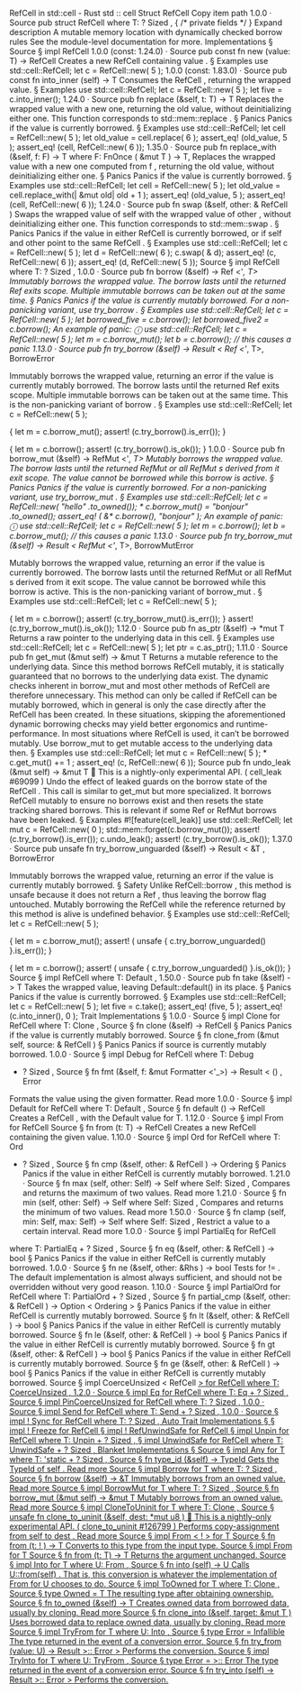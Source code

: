 RefCell in std::cell - Rust
std
::
cell
Struct
RefCell
Copy item path
1.0.0
·
Source
pub struct RefCell<T>
where
    T: ?
Sized
,
{
/* private fields */
}
Expand description
A mutable memory location with dynamically checked borrow rules
See the
module-level documentation
for more.
Implementations
§
Source
§
impl<T>
RefCell
<T>
1.0.0 (const: 1.24.0)
·
Source
pub const fn
new
(value: T) ->
RefCell
<T>
Creates a new
RefCell
containing
value
.
§
Examples
use
std::cell::RefCell;
let
c = RefCell::new(
5
);
1.0.0 (const: 1.83.0)
·
Source
pub const fn
into_inner
(self) -> T
Consumes the
RefCell
, returning the wrapped value.
§
Examples
use
std::cell::RefCell;
let
c = RefCell::new(
5
);
let
five = c.into_inner();
1.24.0
·
Source
pub fn
replace
(&self, t: T) -> T
Replaces the wrapped value with a new one, returning the old value,
without deinitializing either one.
This function corresponds to
std::mem::replace
.
§
Panics
Panics if the value is currently borrowed.
§
Examples
use
std::cell::RefCell;
let
cell = RefCell::new(
5
);
let
old_value = cell.replace(
6
);
assert_eq!
(old_value,
5
);
assert_eq!
(cell, RefCell::new(
6
));
1.35.0
·
Source
pub fn
replace_with
<F>(&self, f: F) -> T
where
    F:
FnOnce
(
&mut T
) -> T,
Replaces the wrapped value with a new one computed from
f
, returning
the old value, without deinitializing either one.
§
Panics
Panics if the value is currently borrowed.
§
Examples
use
std::cell::RefCell;
let
cell = RefCell::new(
5
);
let
old_value = cell.replace_with(|
&mut
old| old +
1
);
assert_eq!
(old_value,
5
);
assert_eq!
(cell, RefCell::new(
6
));
1.24.0
·
Source
pub fn
swap
(&self, other: &
RefCell
<T>)
Swaps the wrapped value of
self
with the wrapped value of
other
,
without deinitializing either one.
This function corresponds to
std::mem::swap
.
§
Panics
Panics if the value in either
RefCell
is currently borrowed, or
if
self
and
other
point to the same
RefCell
.
§
Examples
use
std::cell::RefCell;
let
c = RefCell::new(
5
);
let
d = RefCell::new(
6
);
c.swap(
&
d);
assert_eq!
(c, RefCell::new(
6
));
assert_eq!
(d, RefCell::new(
5
));
Source
§
impl<T>
RefCell
<T>
where
    T: ?
Sized
,
1.0.0
·
Source
pub fn
borrow
(&self) ->
Ref
<'_, T>
Immutably borrows the wrapped value.
The borrow lasts until the returned
Ref
exits scope. Multiple
immutable borrows can be taken out at the same time.
§
Panics
Panics if the value is currently mutably borrowed. For a non-panicking variant, use
try_borrow
.
§
Examples
use
std::cell::RefCell;
let
c = RefCell::new(
5
);
let
borrowed_five = c.borrow();
let
borrowed_five2 = c.borrow();
An example of panic:
ⓘ
use
std::cell::RefCell;
let
c = RefCell::new(
5
);
let
m = c.borrow_mut();
let
b = c.borrow();
// this causes a panic
1.13.0
·
Source
pub fn
try_borrow
(&self) ->
Result
<
Ref
<'_, T>,
BorrowError
>
Immutably borrows the wrapped value, returning an error if the value is currently mutably
borrowed.
The borrow lasts until the returned
Ref
exits scope. Multiple immutable borrows can be
taken out at the same time.
This is the non-panicking variant of
borrow
.
§
Examples
use
std::cell::RefCell;
let
c = RefCell::new(
5
);

{
let
m = c.borrow_mut();
assert!
(c.try_borrow().is_err());
}

{
let
m = c.borrow();
assert!
(c.try_borrow().is_ok());
}
1.0.0
·
Source
pub fn
borrow_mut
(&self) ->
RefMut
<'_, T>
Mutably borrows the wrapped value.
The borrow lasts until the returned
RefMut
or all
RefMut
s derived
from it exit scope. The value cannot be borrowed while this borrow is
active.
§
Panics
Panics if the value is currently borrowed. For a non-panicking variant, use
try_borrow_mut
.
§
Examples
use
std::cell::RefCell;
let
c = RefCell::new(
"hello"
.to_owned());
*
c.borrow_mut() =
"bonjour"
.to_owned();
assert_eq!
(
&*
c.borrow(),
"bonjour"
);
An example of panic:
ⓘ
use
std::cell::RefCell;
let
c = RefCell::new(
5
);
let
m = c.borrow();
let
b = c.borrow_mut();
// this causes a panic
1.13.0
·
Source
pub fn
try_borrow_mut
(&self) ->
Result
<
RefMut
<'_, T>,
BorrowMutError
>
Mutably borrows the wrapped value, returning an error if the value is currently borrowed.
The borrow lasts until the returned
RefMut
or all
RefMut
s derived
from it exit scope. The value cannot be borrowed while this borrow is
active.
This is the non-panicking variant of
borrow_mut
.
§
Examples
use
std::cell::RefCell;
let
c = RefCell::new(
5
);

{
let
m = c.borrow();
assert!
(c.try_borrow_mut().is_err());
}
assert!
(c.try_borrow_mut().is_ok());
1.12.0
·
Source
pub fn
as_ptr
(&self) ->
*mut T
Returns a raw pointer to the underlying data in this cell.
§
Examples
use
std::cell::RefCell;
let
c = RefCell::new(
5
);
let
ptr = c.as_ptr();
1.11.0
·
Source
pub fn
get_mut
(&mut self) ->
&mut T
Returns a mutable reference to the underlying data.
Since this method borrows
RefCell
mutably, it is statically guaranteed
that no borrows to the underlying data exist. The dynamic checks inherent
in
borrow_mut
and most other methods of
RefCell
are therefore
unnecessary.
This method can only be called if
RefCell
can be mutably borrowed,
which in general is only the case directly after the
RefCell
has
been created. In these situations, skipping the aforementioned dynamic
borrowing checks may yield better ergonomics and runtime-performance.
In most situations where
RefCell
is used, it can’t be borrowed mutably.
Use
borrow_mut
to get mutable access to the underlying data then.
§
Examples
use
std::cell::RefCell;
let
mut
c = RefCell::new(
5
);
*
c.get_mut() +=
1
;
assert_eq!
(c, RefCell::new(
6
));
Source
pub fn
undo_leak
(&mut self) ->
&mut T
🔬
This is a nightly-only experimental API. (
cell_leak
#69099
)
Undo the effect of leaked guards on the borrow state of the
RefCell
.
This call is similar to
get_mut
but more specialized. It borrows
RefCell
mutably to
ensure no borrows exist and then resets the state tracking shared borrows. This is relevant
if some
Ref
or
RefMut
borrows have been leaked.
§
Examples
#![feature(cell_leak)]
use
std::cell::RefCell;
let
mut
c = RefCell::new(
0
);
std::mem::forget(c.borrow_mut());
assert!
(c.try_borrow().is_err());
c.undo_leak();
assert!
(c.try_borrow().is_ok());
1.37.0
·
Source
pub unsafe fn
try_borrow_unguarded
(&self) ->
Result
<
&T
,
BorrowError
>
Immutably borrows the wrapped value, returning an error if the value is
currently mutably borrowed.
§
Safety
Unlike
RefCell::borrow
, this method is unsafe because it does not
return a
Ref
, thus leaving the borrow flag untouched. Mutably
borrowing the
RefCell
while the reference returned by this method
is alive is undefined behavior.
§
Examples
use
std::cell::RefCell;
let
c = RefCell::new(
5
);

{
let
m = c.borrow_mut();
assert!
(
unsafe
{ c.try_borrow_unguarded() }.is_err());
}

{
let
m = c.borrow();
assert!
(
unsafe
{ c.try_borrow_unguarded() }.is_ok());
}
Source
§
impl<T>
RefCell
<T>
where
    T:
Default
,
1.50.0
·
Source
pub fn
take
(&self) -> T
Takes the wrapped value, leaving
Default::default()
in its place.
§
Panics
Panics if the value is currently borrowed.
§
Examples
use
std::cell::RefCell;
let
c = RefCell::new(
5
);
let
five = c.take();
assert_eq!
(five,
5
);
assert_eq!
(c.into_inner(),
0
);
Trait Implementations
§
1.0.0
·
Source
§
impl<T>
Clone
for
RefCell
<T>
where
    T:
Clone
,
Source
§
fn
clone
(&self) ->
RefCell
<T>
§
Panics
Panics if the value is currently mutably borrowed.
Source
§
fn
clone_from
(&mut self, source: &
RefCell
<T>)
§
Panics
Panics if
source
is currently mutably borrowed.
1.0.0
·
Source
§
impl<T>
Debug
for
RefCell
<T>
where
    T:
Debug
+ ?
Sized
,
Source
§
fn
fmt
(&self, f: &mut
Formatter
<'_>) ->
Result
<
()
,
Error
>
Formats the value using the given formatter.
Read more
1.0.0
·
Source
§
impl<T>
Default
for
RefCell
<T>
where
    T:
Default
,
Source
§
fn
default
() ->
RefCell
<T>
Creates a
RefCell<T>
, with the
Default
value for T.
1.12.0
·
Source
§
impl<T>
From
<T> for
RefCell
<T>
Source
§
fn
from
(t: T) ->
RefCell
<T>
Creates a new
RefCell<T>
containing the given value.
1.10.0
·
Source
§
impl<T>
Ord
for
RefCell
<T>
where
    T:
Ord
+ ?
Sized
,
Source
§
fn
cmp
(&self, other: &
RefCell
<T>) ->
Ordering
§
Panics
Panics if the value in either
RefCell
is currently mutably borrowed.
1.21.0
·
Source
§
fn
max
(self, other: Self) -> Self
where
    Self:
Sized
,
Compares and returns the maximum of two values.
Read more
1.21.0
·
Source
§
fn
min
(self, other: Self) -> Self
where
    Self:
Sized
,
Compares and returns the minimum of two values.
Read more
1.50.0
·
Source
§
fn
clamp
(self, min: Self, max: Self) -> Self
where
    Self:
Sized
,
Restrict a value to a certain interval.
Read more
1.0.0
·
Source
§
impl<T>
PartialEq
for
RefCell
<T>
where
    T:
PartialEq
+ ?
Sized
,
Source
§
fn
eq
(&self, other: &
RefCell
<T>) ->
bool
§
Panics
Panics if the value in either
RefCell
is currently mutably borrowed.
1.0.0
·
Source
§
fn
ne
(&self, other:
&Rhs
) ->
bool
Tests for
!=
. The default implementation is almost always sufficient,
and should not be overridden without very good reason.
1.10.0
·
Source
§
impl<T>
PartialOrd
for
RefCell
<T>
where
    T:
PartialOrd
+ ?
Sized
,
Source
§
fn
partial_cmp
(&self, other: &
RefCell
<T>) ->
Option
<
Ordering
>
§
Panics
Panics if the value in either
RefCell
is currently mutably borrowed.
Source
§
fn
lt
(&self, other: &
RefCell
<T>) ->
bool
§
Panics
Panics if the value in either
RefCell
is currently mutably borrowed.
Source
§
fn
le
(&self, other: &
RefCell
<T>) ->
bool
§
Panics
Panics if the value in either
RefCell
is currently mutably borrowed.
Source
§
fn
gt
(&self, other: &
RefCell
<T>) ->
bool
§
Panics
Panics if the value in either
RefCell
is currently mutably borrowed.
Source
§
fn
ge
(&self, other: &
RefCell
<T>) ->
bool
§
Panics
Panics if the value in either
RefCell
is currently mutably borrowed.
Source
§
impl<T, U>
CoerceUnsized
<
RefCell
<U>> for
RefCell
<T>
where
    T:
CoerceUnsized
<U>,
1.2.0
·
Source
§
impl<T>
Eq
for
RefCell
<T>
where
    T:
Eq
+ ?
Sized
,
Source
§
impl<T>
PinCoerceUnsized
for
RefCell
<T>
where
    T: ?
Sized
,
1.0.0
·
Source
§
impl<T>
Send
for
RefCell
<T>
where
    T:
Send
+ ?
Sized
,
1.0.0
·
Source
§
impl<T> !
Sync
for
RefCell
<T>
where
    T: ?
Sized
,
Auto Trait Implementations
§
§
impl<T> !
Freeze
for
RefCell
<T>
§
impl<T> !
RefUnwindSafe
for
RefCell
<T>
§
impl<T>
Unpin
for
RefCell
<T>
where
    T:
Unpin
+ ?
Sized
,
§
impl<T>
UnwindSafe
for
RefCell
<T>
where
    T:
UnwindSafe
+ ?
Sized
,
Blanket Implementations
§
Source
§
impl<T>
Any
for T
where
    T: 'static + ?
Sized
,
Source
§
fn
type_id
(&self) ->
TypeId
Gets the
TypeId
of
self
.
Read more
Source
§
impl<T>
Borrow
<T> for T
where
    T: ?
Sized
,
Source
§
fn
borrow
(&self) ->
&T
Immutably borrows from an owned value.
Read more
Source
§
impl<T>
BorrowMut
<T> for T
where
    T: ?
Sized
,
Source
§
fn
borrow_mut
(&mut self) ->
&mut T
Mutably borrows from an owned value.
Read more
Source
§
impl<T>
CloneToUninit
for T
where
    T:
Clone
,
Source
§
unsafe fn
clone_to_uninit
(&self, dest:
*mut
u8
)
🔬
This is a nightly-only experimental API. (
clone_to_uninit
#126799
)
Performs copy-assignment from
self
to
dest
.
Read more
Source
§
impl<T>
From
<
!
> for T
Source
§
fn
from
(t:
!
) -> T
Converts to this type from the input type.
Source
§
impl<T>
From
<T> for T
Source
§
fn
from
(t: T) -> T
Returns the argument unchanged.
Source
§
impl<T, U>
Into
<U> for T
where
    U:
From
<T>,
Source
§
fn
into
(self) -> U
Calls
U::from(self)
.
That is, this conversion is whatever the implementation of
From
<T> for U
chooses to do.
Source
§
impl<T>
ToOwned
for T
where
    T:
Clone
,
Source
§
type
Owned
= T
The resulting type after obtaining ownership.
Source
§
fn
to_owned
(&self) -> T
Creates owned data from borrowed data, usually by cloning.
Read more
Source
§
fn
clone_into
(&self, target:
&mut T
)
Uses borrowed data to replace owned data, usually by cloning.
Read more
Source
§
impl<T, U>
TryFrom
<U> for T
where
    U:
Into
<T>,
Source
§
type
Error
=
Infallible
The type returned in the event of a conversion error.
Source
§
fn
try_from
(value: U) ->
Result
<T, <T as
TryFrom
<U>>::
Error
>
Performs the conversion.
Source
§
impl<T, U>
TryInto
<U> for T
where
    U:
TryFrom
<T>,
Source
§
type
Error
= <U as
TryFrom
<T>>::
Error
The type returned in the event of a conversion error.
Source
§
fn
try_into
(self) ->
Result
<U, <U as
TryFrom
<T>>::
Error
>
Performs the conversion.